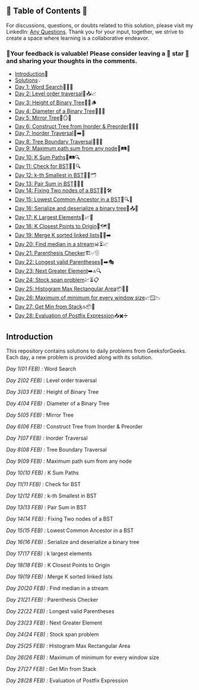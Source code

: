## 📜 Table of Contents 📜

For discussions, questions, or doubts related to this solution, please visit my LinkedIn: [Any Questions](https://www.linkedin.com/in/het-patel-8b110525a/). Thank you for your input, together, we strive to create a space where learning is a collaborative endeavor.

### 🔮Your feedback is valuable! Please consider leaving a 🌟 star 🌟 and sharing your thoughts in the comments.

- [Introduction](https://github.com/Hunterdii/GeeksforGeeks-POTD/blob/main/README.md)📝
- [Solutions](/February%202025%20GFG%20SOLUTION)💡
- [Day 1: Word Search](01(Feb)%20Word%20Search.md)📖🔠🔎
- [Day 2: Level order traversal](02(Feb)%20Level%20order%20traversal.md)🌳📤📈
- [Day 3: Height of Binary Tree](03(Feb)%20Height%20of%20Binary%20Tree.md)🌲📏🪵
- [Day 4: Diameter of a Binary Tree](04(Feb)%20Diameter%20of%20a%20Binary%20Tree.md)🌳📏🔄
- [Day 5: Mirror Tree](05(Feb)%20Mirror%20Tree.md)🌳🪞📌
- [Day 6: Construct Tree from Inorder & Preorder](06(Feb)%20Construct%20Tree%20from%20Inorder%20%26%20Preorder.md)🌳🔀📜
- [Day 7: Inorder Traversal](07(Feb)%20Inorder%20Traversal.md)🌳➡️📄
- [Day 8: Tree Boundary Traversal](08(Feb)%20Tree%20Boundary%20Traversal.md)🌳📐🌿
- [Day 9: Maximum path sum from any node](09(Feb)%20Maximum%20path%20sum%20from%20any%20node.md)🌳🛤️🔼
- [Day 10: K Sum Paths](10(Feb)%20K%20Sum%20Paths.md)🌳🛤️🔍
- [Day 11: Check for BST](11(Feb)%20Check%20for%20BST.md)🌳✅🔍
- [Day 12: k-th Smallest in BST](12(Feb)%20k-th%20Smallest%20in%20BST.md)🌳🔢🗂️
- [Day 13: Pair Sum in BST](13(Feb)%20Pair%20Sum%20in%20BST.md)🌳➕🔢
- [Day 14: Fixing Two nodes of a BST](14(Feb)%20Fixing%20Two%20nodes%20of%20a%20BST.md)🌳🔄🛠️
- [Day 15: Lowest Common Ancestor in a BST](15(Feb)%20Lowest%20Common%20Ancestor%20in%20a%20BST.md)🌳🔍🤝
- [Day 16: Serialize and deserialize a binary tree](16(Feb)%20Serialize%20and%20deserialize%20a%20binary%20tree.md)🌲📤💾
- [Day 17: K Largest Elements](17(Feb)%20k%20largest%20elements.md)🔢📈🥇
- [Day 18: K Closest Points to Origin](18(Feb)%20K%20Closest%20Points%20to%20Origin.md)📍🗺️🔢
- [Day 19: Merge K sorted linked lists](19(Feb)%20Merge%20K%20sorted%20linked%20lists.md)🔗📄➡️
- [Day 20: Find median in a stream](20(Feb)%20Find%20median%20in%20a%20stream.md)📊⏳📈
- [Day 21: Parenthesis Checker](21(Feb)%20Parenthesis%20Checker.md)🏗️✅🗄️
- [Day 22: Longest valid Parentheses](22(Feb)%20Longest%20valid%20Parentheses.md)🟰➡️🎭
- [Day 23: Next Greater Element](23(Feb)%20Next%20Greater%20Element.md)➡️🔝🔍
- [Day 24: Stock span problem](24(Feb)%20Stock%20span%20problem.md)💹⏳📋
- [Day 25: Histogram Max Rectangular Area](25(Feb)%20Histogram%20Max%20Rectangular%20Area.md)📦🔲📐
- [Day 26: Maximum of minimum for every window size](26(Feb)%20Maximum%20of%20minimum%20for%20every%20window%20size.md)📈🪟📉
- [Day 27: Get Min from Stack](27(Feb)%20Get%20Min%20from%20Stack.md)🔝📦🔽
- [Day 28: Evaluation of Postfix Expression](28(Feb)%20Evaluation%20of%20Postfix%20Expression.md)📥✖️➗
  
## Introduction

This repository contains solutions to daily problems from GeeksforGeeks. Each day, a new problem is provided along with its solution.

*Day 1(01 FEB) :* Word Search

*Day 2(02 FEB) :* Level order traversal

*Day 3(03 FEB) :* Height of Binary Tree

*Day 4(04 FEB) :* Diameter of a Binary Tree

*Day 5(05 FEB) :* Mirror Tree 

*Day 6(06 FEB) :* Construct Tree from Inorder & Preorder

*Day 7(07 FEB) :* Inorder Traversal

*Day 8(08 FEB) :* Tree Boundary Traversal 

*Day 9(09 FEB) :* Maximum path sum from any node

*Day 10(10 FEB) :* K Sum Paths

*Day 11(11 FEB) :* Check for BST

*Day 12(12 FEB) :* k-th Smallest in BST

*Day 13(13 FEB) :* Pair Sum in BST

*Day 14(14 FEB) :* Fixing Two nodes of a BST

*Day 15(15 FEB) :* Lowest Common Ancestor in a BST

*Day 16(16 FEB) :* Serialize and deserialize a binary tree

*Day 17(17 FEB) :* k largest elements

*Day 18(18 FEB) :* K Closest Points to Origin

*Day 19(19 FEB) :* Merge K sorted linked lists

*Day 20(20 FEB) :* Find median in a stream

*Day 21(21 FEB) :* Parenthesis Checker

*Day 22(22 FEB) :* Longest valid Parentheses

*Day 23(23 FEB) :* Next Greater Element

*Day 24(24 FEB) :* Stock span problem

*Day 25(25 FEB) :* Histogram Max Rectangular Area

*Day 26(26 FEB) :* Maximum of minimum for every window size

*Day 27(27 FEB) :* Get Min from Stack

*Day 28(28 FEB) :* Evaluation of Postfix Expression
